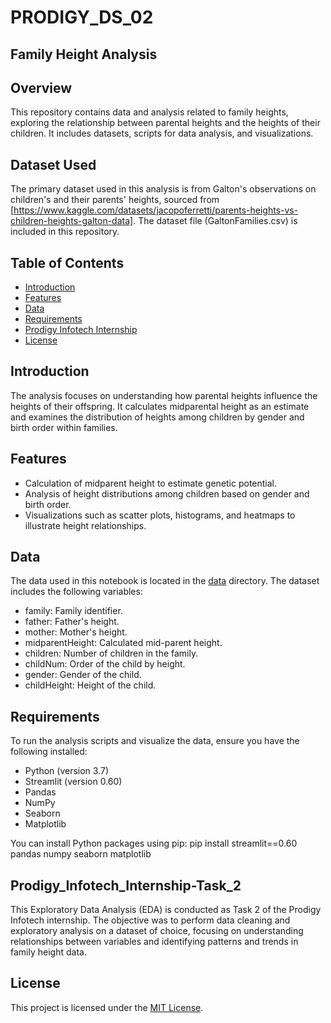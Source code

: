 # PRODIGY_DS_02

## Family Height Analysis

## Overview
This repository contains data and analysis related to family heights, exploring the relationship between parental heights and the heights of their children. It includes datasets, scripts for data analysis, and visualizations.

## Dataset Used
The primary dataset used in this analysis is from Galton's observations on children's and their parents' heights, sourced from [https://www.kaggle.com/datasets/jacopoferretti/parents-heights-vs-children-heights-galton-data]. The dataset file (GaltonFamilies.csv) is included in this repository.

## Table of Contents
- [Introduction](#Introduction)
- [Features](#Features)
- [Data](#Data)
- [Requirements](#Requirements)
- [Prodigy Infotech Internship](#Prodigy_Infotech_Internship-Task_2)
- [License](#license)

## Introduction
The analysis focuses on understanding how parental heights influence the heights of their offspring. It calculates midparental height as an estimate and examines the distribution of heights among children by gender and birth order within families.

## Features
- Calculation of midparent height to estimate genetic potential.
- Analysis of height distributions among children based on gender and birth order.
- Visualizations such as scatter plots, histograms, and heatmaps to illustrate height relationships.
  
## Data
The data used in this notebook is located in the [data](GaltonFamilies.csv) directory. The dataset includes the following variables:

- family: Family identifier.
- father: Father's height.
- mother: Mother's height.
- midparentHeight: Calculated mid-parent height.
- children: Number of children in the family.
- childNum: Order of the child by height.
- gender: Gender of the child.
- childHeight: Height of the child.

## Requirements
To run the analysis scripts and visualize the data, ensure you have the following installed:

- Python (version 3.7)
- Streamlit (version 0.60)
- Pandas
- NumPy
- Seaborn
- Matplotlib

You can install Python packages using pip:
pip install streamlit==0.60 pandas numpy seaborn matplotlib

## Prodigy_Infotech_Internship-Task_2
This Exploratory Data Analysis (EDA) is conducted as Task 2 of the Prodigy Infotech internship. The objective was to perform data cleaning and exploratory analysis on a dataset of choice, focusing on understanding relationships between variables and identifying patterns and trends in family height data.

## License
This project is licensed under the [MIT License](LICENSE).



